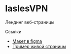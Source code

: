 # laslesVPN
Лендинг веб-страницы


Ссылки
- [Макет в figma](https://www.figma.com/file/NhcfsxwpCBD8d9QVrQIZRz/Client-first-Template-9-Webflow-Agency-Community)
- [Пример живой страницы](dimoncss.ru/myworks/webflow_agency)
